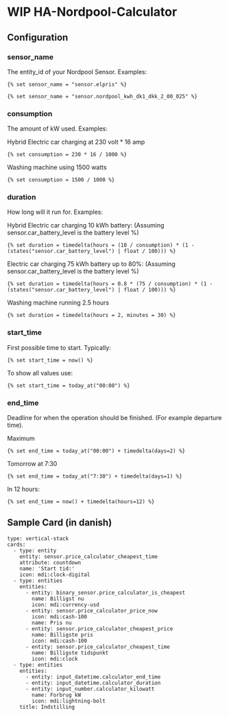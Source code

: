 # WIP HA-Nordpool-Calculator

## Configuration 

### sensor_name

The entity_id of your Nordpool Sensor. 
Examples:

```
{% set sensor_name = "sensor.elpris" %}
```

```
{% set sensor_name = "sensor.nordpool_kwh_dk1_dkk_2_00_025" %}
```

### consumption

The amount of kW used. 
Examples:

Hybrid Electric car charging at 230 volt * 16 amp
```
{% set consumption = 230 * 16 / 1000 %}
```

Washing machine using 1500 watts
```
{% set consumption = 1500 / 1000 %}
```
	

### duration

How long will it run for. 
Examples:

Hybrid Electric car charging 10 kWh battery: (Assuming sensor.car_battery_level is the battery level %)
```
{% set duration = timedelta(hours = (10 / consumption) * (1 - (states("sensor.car_battery_level") | float / 100))) %}
```

Electric car charging 75 kWh battery up to 80%: (Assuming sensor.car_battery_level is the battery level %)
```
{% set duration = timedelta(hours = 0.8 * (75 / consumption) * (1 - (states("sensor.car_battery_level") | float / 100))) %}
```

Washing machine running 2.5 hours
```
{% set duration = timedelta(hours = 2, minutes = 30) %}
```

### start_time 

First possible time to start. Typically:
```
{% set start_time = now() %} 
```

To show all values use:
```
{% set start_time = today_at("00:00") %} 
```

### end_time

Deadline for when the operation should be finished. (For example departure time). 

Maximum 
```
{% set end_time = today_at("00:00") + timedelta(days=2) %} 
```

Tomorrow at 7:30
```
{% set end_time = today_at("7:30") + timedelta(days=1) %} 
```

In 12 hours:
```
{% set end_time = now() + timedelta(hours=12) %} 
```


## Sample Card (in danish)
```
type: vertical-stack
cards:
  - type: entity
    entity: sensor.price_calculator_cheapest_time
    attribute: countdown
    name: 'Start tid:'
    icon: mdi:clock-digital
  - type: entities
    entities:
      - entity: binary_sensor.price_calculator_is_cheapest
        name: Billigst nu
        icon: mdi:currency-usd
      - entity: sensor.price_calculator_price_now
        icon: mdi:cash-100
        name: Pris nu
      - entity: sensor.price_calculator_cheapest_price
        name: Billigste pris
        icon: mdi:cash-100
      - entity: sensor.price_calculator_cheapest_time
        name: Billigste tidspunkt
        icon: mdi:clock
  - type: entities
    entities:
      - entity: input_datetime.calculator_end_time
      - entity: input_datetime.calculator_duration
      - entity: input_number.calculator_kilowatt
        name: Forbrug kW
        icon: mdi:lightning-bolt
    title: Indstilling

```
